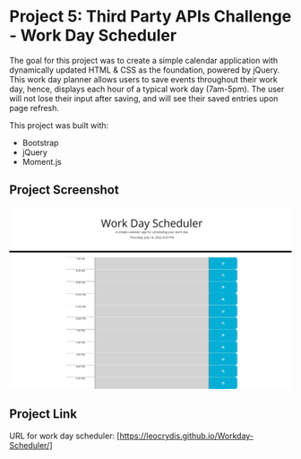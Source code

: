 # Project 5: Third Party APIs Challenge - Work Day Scheduler
The goal for this project was to create a simple calendar application with dynamically updated HTML & CSS as the foundation, powered by jQuery. This work day planner allows users to save events throughout their work day, hence, displays each hour of a typical work day (7am-5pm). The user will not lose their input after saving, and will see their saved entries upon page refresh.

This project was built with:
- Bootstrap
- jQuery
- Moment.js

## Project Screenshot
![This is a screenshot of the work day scheduler.](./assets/images/127.0.0.1_5500_Workday-Scheduler_index.html.png)

## Project Link
URL for work day scheduler: [https://leocrydis.github.io/Workday-Scheduler/]
